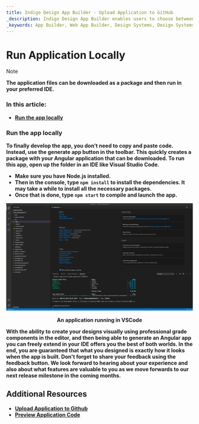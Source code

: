```yaml
---
title: Indigo Design App Builder - Upload Application to GitHub
_description: Indigo Design App Builder enables users to choose between downloading their application locally or uploading it to their GitHub repository.
_keywords: App Builder, Web App Builder, Design Systems, Design Systems UX, UI kit, Sketch, Ignite UI for Angular, Sketch to Angular, Angular, Angular Design System, Export code from Sketch, Design Kits for Angular, Sketch UI kits, GitHub
---
```

# Run Application Locally

> [!NOTE]
><b>The application files can be downloaded as a package and then run in your preferred IDE.


### In this article:
* <a href="#Run-the-app-locally">Run the app locally</a>

### Run the app locally
To finally develop the app, you don't need to copy and paste code. Instead, use the generate app button in the toolbar. This quickly creates a package with your Angular application that can be downloaded. To run this app, open up the folder in an IDE like Visual Studio Code. 

* Make sure you have Node.js installed. <br>
* Then in the console, type `npm install` to install the dependencies. It may take a while to install all the necessary packages. <be>
* Once that is done, type `npm start` to compile and launch the app.<br>
 
 
<img class="responsive-img" src="../../images/App-VSCode-Indigo-Design-App-Builder.png" srcset="../../images/App-VSCode-Indigo-Design-App-Builder @2x.png 2x" />
<p style="text-align:center;">An application running in VSCode</p>

With the ability to create your designs visually using professional grade components in the editor, and then being able to generate an Angular app you can freely extend in your IDE offers you the best of both worlds. In the end, you are guaranteed that what you designed is exactly how it looks when the app is built. Don't forget to share your feedback using the feedback button. We look forward to hearing about your experience and also about what features are valuable to you as we move forwards to our next release milestone in the coming months. 


## Additional Resources

<div class="divider--half"></div>

* [Upload Application to Github](upload-application-to-github.md)
* [Preview Application Code](../../appbuilder/preview-code.md)
